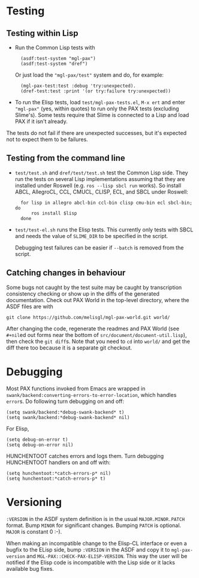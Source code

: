 Testing
=======

Testing within Lisp
-------------------

- Run the Common Lisp tests with

        (asdf:test-system "mgl-pax")
        (asdf:test-system "dref")

    Or just load the `"mgl-pax/test"` system and do, for example:

        (mgl-pax-test:test :debug 'try:unexpected).
        (dref-test:test :print '(or try:failure try:unexpected))

- To run the Elisp tests, load `test/mgl-pax-tests.el`, `M-x ert` and
  enter `"mgl-pax"` (yes, within quotes) to run only the PAX tests
  (excluding Slime's). Some tests require that Slime is connected to a
  Lisp and load PAX if it isn't already.

The tests do not fail if there are unexpected successes, but it's
expected not to expect them to be failures.

Testing from the command line
-----------------------------

- `test/test.sh` and `dref/test/test.sh` test the Common Lisp side.
  They run the tests on several Lisp implementations assuming that
  they are installed under Roswell (e.g. `ros --lisp sbcl run` works).
  So install ABCL, AllegroCL, CCL, CMUCL, CLISP, ECL, and SBCL under
  Roswell:

        for lisp in allegro abcl-bin ccl-bin clisp cmu-bin ecl sbcl-bin; do
            ros install $lisp
        done

- `test/test-el.sh` runs the Elisp tests. This currently only tests
  with SBCL and needs the value of `SLIME_DIR` to be specified in the
  script.

    Debugging test failures can be easier if `--batch` is removed from
    the script.

Catching changes in behaviour
-----------------------------

Some bugs not caught by the test suite may be caught by transcription
consistency checking or show up in the diffs of the generated
documentation. Check out PAX World in the top-level directory, where
the ASDF files are with

    git clone https://github.com/melisgl/mgl-pax-world.git world/

After changing the code, regenerate the readmes and PAX World (see
`#+nil`ed out forms near the bottom of
`src/document/document-util.lisp`), then check the `git diff`s. Note
that you need to `cd` into `world/` and get the diff there too because
it is a separate git checkout.


Debugging
=========

Most PAX functions invoked from Emacs are wrapped in
`swank/backend:converting-errors-to-error-location`, which handles
`error`s. Do following turn debugging on and off:

    (setq swank/backend:*debug-swank-backend* t)
    (setq swank/backend:*debug-swank-backend* nil)

For Elisp,

    (setq debug-on-error t)
    (setq debug-on-error nil)

HUNCHENTOOT catches errors and logs them. Turn debugging HUNCHENTOOT
handlers on and off with:

    (setq hunchentoot:*catch-errors-p* nil)
    (setq hunchentoot:*catch-errors-p* t)


Versioning
==========

`:VERSION` in the ASDF system definition is in the usual
`MAJOR.MINOR.PATCH` format. Bump `MINOR` for significant changes.
Bumping `PATCH` is optional. `MAJOR` is constant 0 :-).

When making an incompatible change to the Elisp-CL interface or even a
bugfix to the ELisp side, bump `:VERSION` in the ASDF and copy it to
`mgl-pax-version` and `MGL-PAX::CHECK-PAX-ELISP-VERSION`. This way the
user will be notified if the Elisp code is incompatible with the Lisp
side or it lacks available bug fixes.
